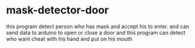 # mask-detector-door
this program detect person who has mask and accept his to enter.
and can send data to arduino to open or close a door
and this program can detect who want cheat with his hand and put on his mouth
